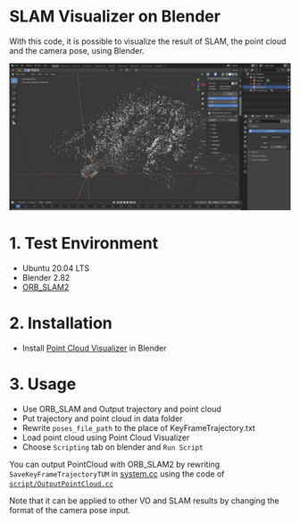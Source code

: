 # SLAM Visualizer on Blender

With this code, it is possible to visualize the result of SLAM, the point cloud and the camera pose, using Blender.

![Preview](markdown/blender.png)

# 1. Test Environment

- Ubuntu 20.04 LTS
- Blender 2.82
- [ORB_SLAM2](https://github.com/raulmur/ORB_SLAM2)

# 2. Installation

- Install [Point Cloud Visualizer](https://github.com/uhlik/bpy) in Blender

# 3. Usage

- Use ORB_SLAM and Output trajectory and point cloud
- Put trajectory and point cloud in data folder
- Rewrite `poses_file_path` to the place of KeyFrameTrajectory.txt
- Load point cloud using Point Cloud Visualizer
- Choose `Scripting` tab on blender and `Run Script`

You can output PointCloud with ORB_SLAM2 by rewriting `SaveKeyFrameTrajectoryTUM` in [system.cc](https://github.com/raulmur/ORB_SLAM2/blob/f2e6f51cdc8d067655d90a78c06261378e07e8f3/src/System.cc#L383) using the code of [`script/OutputPointCloud.cc`](script/OutputPointCloud.cc)

Note that it can be applied to other VO and SLAM results by changing the format of the camera pose input.
